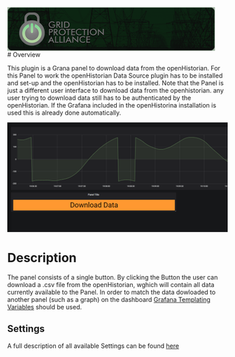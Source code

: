 ﻿<div style="height:100px;">
<img align="left"  style="height:100px" src="./img/GPA.png" alt="Grid Protection Alliance">
</div>
# Overview

This plugin is a Grana panel to download data from the openHistorian.
For this Panel to work the openHistorian Data Source plugin has to be installed and set-up and the openHistorian has to be installed.
Note that the Panel is just a different user interface to download data from the openhistorian. any user trying to download data still has to be authenticated by the openHistorian. 
If the Grafana included in the openHistorina installation is used this is already done automatically.

![Phasor Alarm Panel](./img/Example.png)
# Description

The panel consists of a single button. By clicking the Button the user can download a .csv file from the openHistorian, wghich will contain all data currently available to the Panel.
In order to match the data dowloaded to another panel (such as a graph) on the dashboard [Grafana Templating Variables](https://grafana.com/docs/grafana/latest/reference/templating/) should be used. 

## Settings

A full description of all available Settings can be found [here](./Settings.md) 


